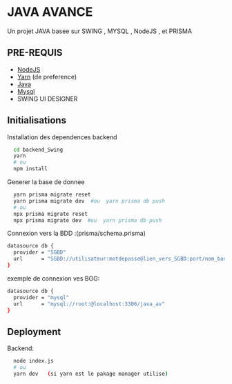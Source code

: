 
# JAVA AVANCE

Un projet JAVA basee sur SWING , MYSQL , NodeJS , et PRISMA


## PRE-REQUIS

 - [NodeJS](https://nodejs.org/en/download)
 - [Yarn](https://classic.yarnpkg.com/lang/en/docs/install/#debian-stable) (de preference)
 - [Java](https://www.java.com/fr/download/manual.jsp)
 - [Mysql](https://www.mysql.com/downloads/)
 - SWING UI DESIGNER


## Initialisations

Installation des dependences backend

```bash
  cd backend_Swing
  yarn
  # ou 
  npm install
```

Generer la base de donnee

```bash
  yarn prisma migrate reset
  yarn prisma migrate dev  #ou  yarn prisma db push
  # ou
  npx prisma migrate reset
  npx prisma migrate dev  #ou  yarn prisma db push  
```

Connexion vers la BDD :(prisma/schema.prisma)
```bash
datasource db {
  provider = "SGBD"
  url      = "SGBD://utilisateur:motdepasse@lien_vers_SGBD:port/nom_base_de_donnee"
}
```

exemple de connexion ves BGG:
```bash
datasource db {
  provider = "mysql"
  url      = "mysql://root:@localhost:3306/java_av"
}
```

    
## Deployment

Backend:

```bash
  node index.js
  # ou  
  yarn dev   (si yarn est le pakage manager utilise)

```

